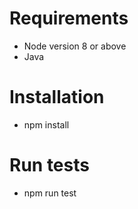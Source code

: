 # Requirements
- Node version 8 or above
- Java

# Installation
- npm install

# Run tests
- npm run test